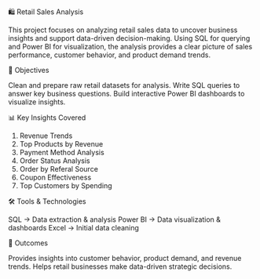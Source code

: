 🛍️ Retail Sales Analysis

This project focuses on analyzing retail sales data to uncover business insights and support data-driven decision-making. 
Using SQL for querying and Power BI for visualization, the analysis provides a clear picture of sales performance, customer behavior, and product demand trends.

🔹 Objectives

Clean and prepare raw retail datasets for analysis.
Write SQL queries to answer key business questions.
Build interactive Power BI dashboards to visualize insights.

📊 Key Insights Covered

1. Revenue Trends
2. Top Products by Revenue
3. Payment Method Analysis
4. Order Status Analysis
5. Order by Referal Source
6. Coupon Effectiveness
7. Top Customers by Spending

🛠️ Tools & Technologies

SQL → Data extraction & analysis
Power BI → Data visualization & dashboards
Excel → Initial data cleaning

🚀 Outcomes

Provides insights into customer behavior, product demand, and revenue trends.
Helps retail businesses make data-driven strategic decisions.
